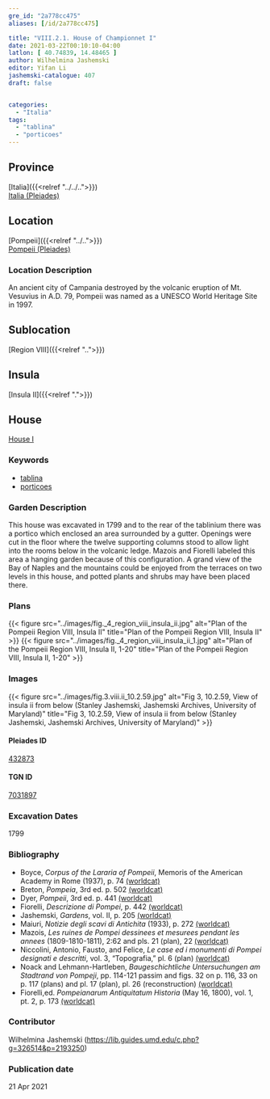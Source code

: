 ```yaml
---
gre_id: "2a778cc475"
aliases: [/id/2a778cc475]

title: "VIII.2.1. House of Championnet I"
date: 2021-03-22T00:10:10-04:00
latlon: [ 40.74839, 14.48465 ]
author: Wilhelmina Jashemski
editor: Yifan Li
jashemski-catalogue: 407
draft: false


categories:
  - "Italia"
tags:
  - "tablina"
  - "porticoes"
---
```


## Province
[Italia]({{<relref "../../..">}}) \
[Italia (Pleiades)](https://pleiades.stoa.org/places/1052)

## Location
[Pompeii]({{<relref "../..">}}) \
[Pompeii (Pleiades)](https://pleiades.stoa.org/places/433032)


### Location Description
An ancient city of Campania destroyed by the volcanic eruption of Mt. Vesuvius in A.D. 79, Pompeii was named as a UNESCO World Heritage Site in 1997.

## Sublocation
[Region VIII]({{<relref "..">}})

## Insula
[Insula II]({{<relref ".">}})

## House
[House I](#)

### Keywords
 - [tablina](http://vocab.getty.edu/page/aat/300004180)
 - [porticoes](http://vocab.getty.edu/page/aat/300004145)


### Garden Description
This house was excavated in 1799 and to the rear of the tablinium there was a portico which enclosed an area surrounded by a gutter. Openings were cut in the floor where the twelve supporting columns stood to allow light into the rooms below in the volcanic ledge. Mazois and Fiorelli labeled this area a hanging garden because of this configuration. A grand view of the Bay of Naples and the mountains could be enjoyed from the terraces on two levels in this house, and potted plants and shrubs may have been placed there.

### Plans
{{< figure src="../images/fig._4_region_viii_insula_ii.jpg" alt="Plan of the Pompeii Region VIII, Insula II" title="Plan of the Pompeii Region VIII, Insula II" >}}
{{< figure src="../images/fig._4_region_viii_insula_ii_1.jpg" alt="Plan of the Pompeii Region VIII, Insula II, 1-20" title="Plan of the Pompeii Region VIII, Insula II, 1-20" >}}

### Images
{{< figure src="../images/fig.3.viii.ii_10.2.59.jpg" alt="Fig 3, 10.2.59, View of insula ii from below (Stanley Jashemski, Jashemski Archives, University of Maryland)" title="Fig 3, 10.2.59, View of insula ii from below (Stanley Jashemski, Jashemski Archives, University of Maryland)" >}}

#### Pleiades ID
[432873](https://pleiades.stoa.org/places/538911200)

#### TGN ID
[7031897](http://vocab.getty.edu/page/tgn/2053030)


###  Excavation Dates
1799

### Bibliography
* Boyce, *Corpus of the Lararia of Pompeii*, Memoris of the American Academy in Rome (1937), p. 74 [(worldcat)](http://www.worldcat.org/oclc/1131425884)
* Breton, *Pompeia*, 3rd ed. p. 502 [(worldcat)](http://www.worldcat.org/oclc/894211341)
* Dyer, *Pompeii*, 3rd ed. p. 441 [(worldcat)](http://www.worldcat.org/oclc/24327166)
* Fiorelli, *Descrizione di Pompei*, p. 442 [(worldcat)](http://www.worldcat.org/oclc/908272023)
* Jashemski, *Gardens*, vol. II, p. 205 [(worldcat)](http://www.worldcat.org/oclc/1113367431)
* Maiuri, *Notizie degli scavi di Antichita* (1933), p. 272 [(worldcat)](http://www.worldcat.org/oclc/46875519)
* Mazois, *Les ruines de Pompei dessinees et mesurees pendant les annees* (1809-1810-1811), 2:62 and pls. 21 (plan), 22 [(worldcat)](http://www.worldcat.org/oclc/1707639)
* Niccolini, Antonio, Fausto, and Felice, *Le case ed i monumenti di Pompei designati e descritti*, vol. 3, “Topografia,” pl. 6 (plan) [(worldcat)](http://www.worldcat.org/oclc/906755593)
* Noack and Lehmann-Hartleben, *Baugeschichtliche Untersuchungen am Stadtrand von Pompeji*, pp. 114-121 passim and figs. 32 on p. 116, 33 on p. 117 (plans) and pl. 17 (plan), pl. 26 (reconstruction) [(worldcat)](http://www.worldcat.org/oclc/876087879)
* Fiorelli,ed. *Pompeianarum Antiquitatum Historia* (May 16, 1800),  vol. 1, pt. 2, p. 173 [(worldcat)](http://www.worldcat.org/oclc/714988573)


### Contributor
Wilhelmina Jashemski (https://lib.guides.umd.edu/c.php?g=326514&p=2193250)

### Publication date

21 Apr 2021
